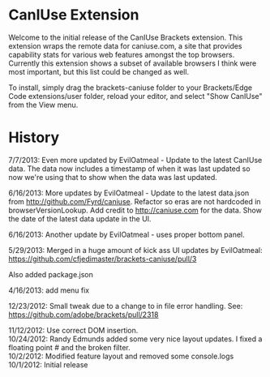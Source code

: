 CanIUse Extension
=================

Welcome to the initial release of the CanIUse Brackets extension. This extension
wraps the remote data for caniuse.com, a site that provides capability stats for 
various web features amongst the top browsers. Currently this extension shows a
subset of available browsers I think were most important, but this list could be 
changed as well.

To install, simply drag the brackets-caniuse folder to your Brackets/Edge Code 
extensions/user folder, reload your editor, and select "Show CanIUse" from the
View menu.

History
=======
7/7/2013: Even more updated by EvilOatmeal - 
Update to the latest CanIUse data. The data now includes a timestamp of when it was last updated so now we're using that to show when the data was last updated.

6/16/2013: More updates by EvilOatmeal - 
Update to the latest data.json from http://github.com/Fyrd/caniuse.
Refactor so eras are not hardcoded in browserVersionLookup.
Add credit to http://caniuse.com for the data.
Show the date of the latest data update in the UI.


6/16/2013: Another update by EvilOatmeal - uses proper bottom panel.

5/29/2013: Merged in a huge amount of kick ass UI updates by EvilOatmeal: https://github.com/cfjedimaster/brackets-caniuse/pull/3

Also added package.json

4/16/2013: add menu fix

12/23/2012: Small tweak due to a change to in file error handling. See: https://github.com/adobe/brackets/pull/2318  

11/12/2012: Use correct DOM insertion.  
10/24/2012: Randy Edmunds added some very nice layout updates. I fixed a floating point # and the broken filter.  
10/2/2012: Modified feature layout and removed some console.logs  
10/1/2012: Initial release  
